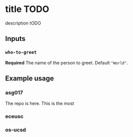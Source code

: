 # title TODO

description tODO
## Inputs

### `who-to-greet`

**Required** The name of the person to greet. Default `"World"`.

## Example usage

### asg017

The repo is here. This is the most 

### eceusc

### os-ucsd
